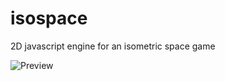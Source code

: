 isospace
========

2D javascript engine for an isometric space game

![Preview](http://i.imgur.com/DRuOIIQ.png)
